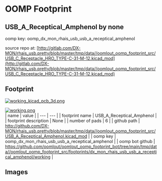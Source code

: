 # OOMP Footprint  
## USB_A_Receptical_Amphenol  by none  
  
oomp key: oomp_dx_mon_rhais_usb_usb_a_receptical_amphenol  
  
source repo at: [http://gitlab.com/DX-MON/rhais_usb.pretty/blob/master/tmp/data//oomlout_oomp_footprint_src/USB_C_Receptacle_HRO_TYPE-C-31-M-12.kicad_mod](http://gitlab.com/DX-MON/rhais_usb.pretty/blob/master/tmp/data//oomlout_oomp_footprint_src/USB_C_Receptacle_HRO_TYPE-C-31-M-12.kicad_mod)  
## Footprint  
  
[![working_kicad_pcb_3d.png](working_kicad_pcb_3d_600.png)](working_kicad_pcb_3d.png)  
  
[![working.png](working_600.png)](working.png)  
| name | value | 
| --- | --- | 
| footprint name | USB_A_Receptical_Amphenol | 
| footprint description | None | 
| number of pads | 6 | 
| github path | http://github.com/DX-MON/rhais_usb.pretty/blob/master/tmp/data//oomlout_oomp_footprint_src/USB_A_Receptical_Amphenol.kicad_mod | 
| oomp key | oomp_dx_mon_rhais_usb_usb_a_receptical_amphenol | 
| oomp bot github | https://github.com/oomlout/oomlout_oomp_footprint_bot/tree/main/tmp/data//oomlout_oomp_footprint_src/footprints/dx_mon_rhais_usb_usb_a_receptical_amphenol/working | 
## Images  
